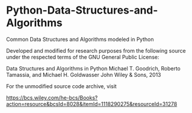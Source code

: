 # Python-Data-Structures-and-Algorithms
Common Data Structures and Algorithms modeled in Python


Developed and modified for research purposes from the following source under the respected terms of the GNU General Public License:


Data Structures and Algorithms in Python Michael T. Goodrich, Roberto Tamassia, and Michael H. Goldwasser John Wiley & Sons, 2013


For the unmodified source code archive, visit

https://bcs.wiley.com/he-bcs/Books?action=resource&bcsId=8028&itemId=1118290275&resourceId=31278
